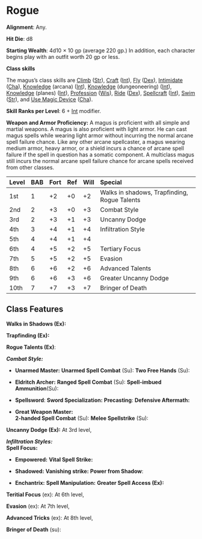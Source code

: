 # Rogue


**Alignment**: Any.

**Hit Die**: d8

**Starting Wealth**: 4d10 × 10 gp (average 220 gp.) In addition, each character begins play with an outfit worth 20 gp or less.

**Class skills**

The magus’s class skills are [Climb](https://www.d20pfsrd.com/skills/climb) ([Str](https://www.d20pfsrd.com/basics-ability-scores/ability-scores#TOC-Strength-Str-)), [Craft](https://www.d20pfsrd.com/skills/craft) ([Int](https://www.d20pfsrd.com/basics-ability-scores/ability-scores#TOC-Intelligence-Int-)), [Fly](https://www.d20pfsrd.com/skills/fly) ([Dex](https://www.d20pfsrd.com/basics-ability-scores/ability-scores#TOC-Dexterity-Dex-)), [Intimidate](https://www.d20pfsrd.com/skills/intimidate) ([Cha](https://www.d20pfsrd.com/basics-ability-scores/ability-scores#TOC-Charisma-Cha-)), [Knowledge](https://www.d20pfsrd.com/skills/knowledge) (arcana) ([Int](https://www.d20pfsrd.com/basics-ability-scores/ability-scores#TOC-Intelligence-Int-)), [Knowledge](https://www.d20pfsrd.com/skills/knowledge) (dungeoneering) ([Int](https://www.d20pfsrd.com/basics-ability-scores/ability-scores#TOC-Intelligence-Int-)), [Knowledge](https://www.d20pfsrd.com/skills/knowledge) (planes) ([Int](https://www.d20pfsrd.com/basics-ability-scores/ability-scores#TOC-Intelligence-Int-)), [Profession](https://www.d20pfsrd.com/skills/profession) ([Wis](https://www.d20pfsrd.com/basics-ability-scores/ability-scores#TOC-Wisdom-Wis-)), [Ride](https://www.d20pfsrd.com/skills/ride) ([Dex](https://www.d20pfsrd.com/basics-ability-scores/ability-scores#TOC-Dexterity-Dex-)), [Spellcraft](https://www.d20pfsrd.com/skills/spellcraft) ([Int](https://www.d20pfsrd.com/basics-ability-scores/ability-scores#TOC-Intelligence-Int-)), [Swim](https://www.d20pfsrd.com/skills/swim) ([Str](https://www.d20pfsrd.com/basics-ability-scores/ability-scores#TOC-Strength-Str-)), and [Use Magic Device](https://www.d20pfsrd.com/skills/use-magic-device) ([Cha](https://www.d20pfsrd.com/basics-ability-scores/ability-scores#TOC-Charisma-Cha-)).

**Skill Ranks per Level**: 6 + [Int](https://www.d20pfsrd.com/basics-ability-scores/ability-scores#TOC-Intelligence-Int-) modifier.

**Weapon and Armor Proficiency:** A magus is proficient with all simple and martial weapons. A magus is also proficient with light armor. He can cast magus spells while wearing light armor without incurring the normal arcane spell failure chance. Like any other arcane spellcaster, a magus wearing medium armor, heavy armor, or a shield incurs a chance of arcane spell failure if the spell in question has a somatic component. A multiclass magus still incurs the normal arcane spell failure chance for arcane spells received from other classes.

|**Level**|**BAB**|**Fort**|**Ref**|**Will**|**Special**|
| :- | :- | :- | :- | :- | :- |
|1st|1|+2|+0|+2|Walks in shadows, Trapfinding, Rogue Talents|
|2nd|2|+3|+0|+3|Combat Style|
|3rd|2|+3|+1|+3|Uncanny Dodge|
|4th|3|+4|+1|+4|Infiltration Style|
|5th|4|+4|+1|+4||
|6th|4|+5|+2|+5|Tertiary Focus|
|7th|5|+5|+2|+5|Evasion|
|8th|6|+6|+2|+6|Advanced Talents|
|9th|6|+6|+3|+6|Greater Uncanny Dodge|
|10th|7|+7|+3|+7|Bringer of Death|

## Class Features

**Walks in Shadows (Ex):** 

**Trapfinding (Ex):** 

**Rogue Talents (Ex)**:

***Combat Style:***<br/>
* **Unarmed Master:** 
**Unarmed Spell Combat** (Su): 
**Two Free Hands** (Su):

* **Eldritch Archer:** 
**Ranged Spell Combat** (Su): 
**Spell-imbued Ammunition**(Su): 
* **Spellsword**:
**Sword Specialization:** 
**Precasting**: 
**Defensive Aftermath:**  

* **Great Weapon Master:**<br/>
**2-handed Spell Combat** (Su):
**Melee Spellstrike** (Su): 

**Uncanny Dodge (Ex):** At 3rd level, 

***Infiltration Styles:***  
**Spell Focus:**  
* **Empowered:** 
**Vital Spell Strike:** 

* **Shadowed:** 
**Vanishing strike:** 
**Power from Shadow**: 

* **Enchantrix:** 
**Spell Manipulation:** 
**Greater Spell Access (Ex):** 

**Teritial Focus** (ex): At 6th level,

**Evasion** (ex): At 7th level,

**Advanced Tricks** (ex): At 8th level,

**Bringer of Death** (su): 

